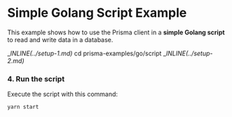 # Simple Golang Script Example

This example shows how to use the Prisma client in a **simple Golang script** to read and write data in a database.

__INLINE(../_setup-1.md)__
cd prisma-examples/go/script
__INLINE(../_setup-2.md)__

### 4. Run the script

Execute the script with this command: 

```
yarn start
```